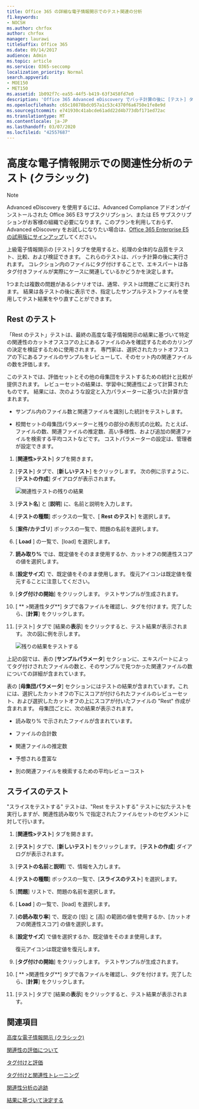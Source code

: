 ```yaml
---
title: Office 365 の詳細な電子情報開示でのテスト関連の分析
f1.keywords:
- NOCSH
ms.author: chrfox
author: chrfox
manager: laurawi
titleSuffix: Office 365
ms.date: 09/14/2017
audience: Admin
ms.topic: article
ms.service: O365-seccomp
localization_priority: Normal
search.appverid:
- MOE150
- MET150
ms.assetid: 1b092f7c-ea55-44f5-b419-63f3458fd7e0
description: 'Office 365 Advanced eDiscovery でバッチ計算の後に [テスト] タブを使用して、全体的な処理の品質をテスト、比較、検証する方法について説明します。  '
ms.openlocfilehash: c65c10878bdc057a1c53c4370f6a6750e1fe8e9d
ms.sourcegitcommit: e741930c41abcde61add22d4b773dbf171ed72ac
ms.translationtype: MT
ms.contentlocale: ja-JP
ms.lasthandoff: 03/07/2020
ms.locfileid: "42557687"
---
```

# <a name="test-relevance-analysis-in-advanced-ediscovery-classic"></a>高度な電子情報開示での関連性分析のテスト (クラシック)

> [!NOTE]
> Advanced eDiscovery を使用するには、Advanced Compliance アドオンがインストールされた Office 365 E3 サブスクリプション、または E5 サブスクリプションがお客様の組織で必要になります。このプランを利用しておらず、Advanced eDiscovery をお試しになりたい場合は、[Office 365 Enterprise E5 の試用版にサインアップ](https://go.microsoft.com/fwlink/p/?LinkID=698279)してください。 
  
上級電子情報開示の [テスト] タブを使用すると、処理の全体的な品質をテスト、比較、および検証できます。 これらのテストは、バッチ計算の後に実行されます。 コレクション内のファイルにタグ付けすることで、エキスパートは各タグ付きファイルが実際にケースに関連しているかどうかを決定します。 
  
1つまたは複数の問題があるシナリオでは、通常、テストは問題ごとに実行されます。 結果は各テストの後に表示でき、指定したサンプルテストファイルを使用してテスト結果をやり直すことができます。
  
## <a name="testing-the-rest"></a>Rest のテスト

「Rest のテスト」テストは、最終の高度な電子情報開示の結果に基づいて特定の関連性のカットオフスコアの上にあるファイルのみを確認するためのカリングの決定を検証するために使用されます。 専門家は、選択されたカットオフスコアの下にあるファイルのサンプルをレビューして、そのセット内の関連ファイルの数を評価します。
  
このテストでは、評価セットとその他の母集団をテストするための統計と比較が提供されます。 レビューセットの結果は、学習中に関連性によって計算されたものです。 結果には、次のような設定と入力パラメーターに基づいた計算が含まれます。
  
- サンプル内のファイル数と関連ファイルを識別した統計をテストします。 
    
- 校閲セットの母集団パラメーターと残りの部分の表形式の比較。たとえば、ファイルの数、関連ファイルの推定数、高い多様性、および追加の関連ファイルを検索する平均コストなどです。 コストパラメーターの設定は、管理者が設定できます。
    
1. [**関連性\>テスト**] タブを開きます。 
    
2. [**テスト**] タブで、[**新しいテスト**] をクリックします。 次の例に示すように、[**テストの作成**] ダイアログが表示されます。 
    
    ![関連性テストの残りの結果](../media/46e6898a-f929-4fd0-88d9-6f91d04b6ce2.png)
  
3. [**テスト名**] と [**説明**] に、名前と説明を入力します。
    
4. [**テストの種類**] ボックスの一覧で、[ **Rest のテスト**] を選択します。
    
5. [**案件/カテゴリ**] ボックスの一覧で、問題の名前を選択します。 
    
6. [ **Load** ] の一覧で、[load] を選択します。 
    
7. **読み取り%** では、既定値をそのまま使用するか、カットオフの関連性スコアの値を選択します。 
    
8. [**設定サイズ**] で、既定値をそのまま使用します。 復元アイコンは既定値を復元することに注意してください。
    
9. [**タグ付けの開始**] をクリックします。 テストサンプルが生成されます。
    
10. [ ** \>関連性タグ**] タブで各ファイルを確認し、タグを付けます。完了したら、[**計算**] をクリックします。
    
11. [テスト] タブで [結果の**表示**] をクリックすると、テスト結果が表示されます。 次の図に例を示します。 
    
    ![残りの結果をテストする](../media/b95744a9-047d-4c29-992d-04fa7e58e58a.png)
  
上記の図では、表の [**サンプルパラメータ**] セクションに、エキスパートによってタグ付けされたファイルの数と、そのサンプルで見つかった関連ファイルの数についての詳細が含まれています。 
  
表の [**母集団パラメータ**] セクションにはテストの結果が含まれています。これには、選択したカットオフの下にスコアが付けられたファイルのレビューセット、および選択したカットオフの上にスコアが付いたファイルの "Rest" 作成が含まれます。 母集団ごとに、次の結果が表示されます。 
  
- 読み取り% で示されたファイルが含まれています。
    
- ファイルの合計数 
    
- 関連ファイルの推定数 
    
- 予想される豊富な 
    
- 別の関連ファイルを検索するための平均レビューコスト
    
## <a name="testing-the-slice"></a>スライスのテスト

"スライスをテストする" テストは、"Rest をテストする" テストに似たテストを実行しますが、関連性読み取り% で指定されたファイルセットのセグメントに対して行います。
  
1. [**関連性\>テスト**] タブを開きます。 
    
2. [**テスト**] タブで、[**新しいテスト**] をクリックします。 [**テストの作成**] ダイアログが表示されます。 
    
3. [**テストの名前**と**説明**] で、情報を入力します。
    
4. [**テストの種類**] ボックスの一覧で、[**スライスのテスト**] を選択します。
    
5. [**問題**] リストで、問題の名前を選択します。 
    
6. [ **Load** ] の一覧で、[load] を選択します。 
    
7. [**の読み取り率**] で、既定の [低] と [高] の範囲の値を使用するか、[カットオフの関連性スコア] の値を選択します。 
    
8. [**設定サイズ**] で値を選択するか、既定値をそのまま使用します。
    
    復元アイコンは既定値を復元します。
    
9. [**タグ付けの開始**] をクリックします。 テストサンプルが生成されます。
    
10. [ ** \>関連性タグ**] タブで各ファイルを確認し、タグを付けます。完了したら、[**計算**] をクリックします。 
    
11. [テスト] タブで [結果の**表示**] をクリックすると、テスト結果が表示されます。 
    
## <a name="see-also"></a>関連項目

[高度な電子情報開示 (クラシック)](office-365-advanced-ediscovery.md)
  
[関連性の評価について](assessment-in-relevance-in-advanced-ediscovery.md)
  
[タグ付けと評価](tagging-and-assessment-in-advanced-ediscovery.md)
  
[タグ付けと関連性トレーニング](tagging-and-relevance-training-in-advanced-ediscovery.md)
  
[関連性分析の追跡](track-relevance-analysis-in-advanced-ediscovery.md)
  
[結果に基づいて決定する](decision-based-on-the-results-in-advanced-ediscovery.md)

